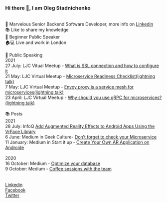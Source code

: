 ### Hi there 👋, I am Oleg Stadnichenko
<br />
🚀 Marvelous Senior Backend Software Developer, more info on <a href="https://www.linkedin.com/in/oleg-stadnichenko/">Linkedin</a> <br />
📚 Like to share my knowledge<br />
🎤 Beginner Public Speaker<br />
🏠💻 Live and work in London<br />
<br>
🎤 Public Speaking<br>
2021<br>
27 July: LJC Vitual Meetup - <a href="https://www.youtube.com/watch?v=ZOdpAhGA0OI">What is SSL connection and how to configure it</a><br>
21 May: LJC Virtual Meetup - <a href="https://youtu.be/X_7Of1c9zIY?t=3213">Microservice Readiness Checklist(lightning talk)</a><br>
7 May: LJC Virtual Meetup - <a href="https://youtu.be/Dz1iR7__dro?t=863">Envoy proxy is a service mesh for microservices(lightning talk)</a><br>
23 April: LJC Virtual Meetup - <a href="https://youtu.be/KCSxVEb25aU?t=1754">Why should you use gRPC for microservices?(lightning talk)</a><br>

<br>
📚 Posts<br>
2021<br>
28 July: InfoQ <a href="https://www.infoq.com/articles/android-ar-app-vrface/">Add Augmented Reality Effects to Android Apps Using the VrFace Library</a><br>
6 June: Medium in Geek Culture- <a href="https://medium.com/geekculture/dont-forget-to-check-microservice-aceb2f26d70a">Don’t forget to check your Microservice</a><br>
11 January: Medium in Start it up - <a href="https://medium.com/swlh/create-your-own-ar-application-on-android-9274e55b3150">Create Your Own AR Application on Androide</a><br>
<br>
2020<br>
16 October: Medium - <a href="https://stoleg.medium.com/optimize-your-database-5df4d8f1193c">Optimize your database</a><br>
9 October: Medium - <a href="https://medium.com/the-innovation/coffee-sessions-with-the-team-148438d93352">Coffee sessions with the team</a><br>
<br>
<br>
<a href="https://www.linkedin.com/in/oleg-stadnichenko/">Linkedin</a><br />
<a href="https://www.facebook.com/oleg.sta/">Facebook</a><br />
<a href="https://twitter.com/oleg_sta">Twitter</a><br />

<!--
**oleg-sta/oleg-sta** is a ✨ _special_ ✨ repository because its `README.md` (this file) appears on your GitHub profile.

Here are some ideas to get you started:

- 🔭 I’m currently working on ...
- 🌱 I’m currently learning ...
- 👯 I’m looking to collaborate on ...
- 🤔 I’m looking for help with ...
- 💬 Ask me about ...
- 📫 How to reach me: ...
- 😄 Pronouns: ...
- ⚡ Fun fact: ...
-->
